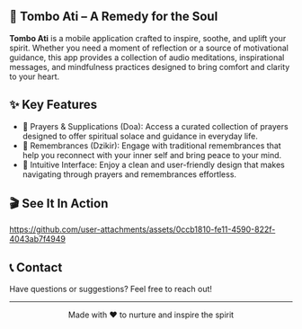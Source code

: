 ## 💖 Tombo Ati – A Remedy for the Soul

**Tombo Ati** is a mobile application crafted to inspire, soothe, and uplift your spirit. Whether you need a moment of reflection or a source of motivational guidance, this app provides a collection of audio meditations, inspirational messages, and mindfulness practices designed to bring comfort and clarity to your heart.

## ✨ Key Features

- 🙏 Prayers & Supplications (Doa): Access a curated collection of prayers designed to offer spiritual solace and guidance in everyday life.
- 🕋 Remembrances (Dzikir): Engage with traditional remembrances that help you reconnect with your inner self and bring peace to your mind.
- 📱 Intuitive Interface: Enjoy a clean and user-friendly design that makes navigating through prayers and remembrances effortless.

## 🎬 See It In Action
https://github.com/user-attachments/assets/0ccb1810-fe11-4590-822f-4043ab7f4949

## 📞 Contact

Have questions or suggestions? Feel free to reach out!

---

<p align="center">Made with ❤️ to nurture and inspire the spirit</p>



